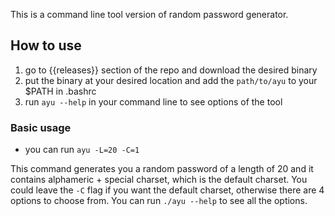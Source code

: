 This is a command line tool version of random password generator.

## How to use
1. go to {{releases}} section of the repo and download the desired binary
5. put the binary at your desired location and add the `path/to/ayu` to your $PATH in .bashrc
6. run `ayu --help` in your command line to see options of the tool

### Basic usage
- you can run `ayu -L=20 -C=1`  

This command generates you a random password of a length of 20 and it contains alphameric + special charset, which is the default charset. You could leave the `-C` flag if you want the default charset, otherwise there are 4 options to choose from. You can run `./ayu --help` to see all the options.
